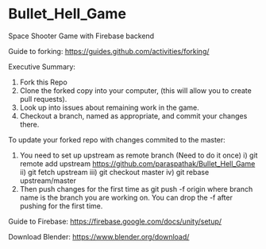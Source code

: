 # Bullet_Hell_Game
Space Shooter Game with Firebase backend

Guide to forking: 
https://guides.github.com/activities/forking/

Executive Summary:
  1) Fork this Repo
  2) Clone the forked copy into your computer, (this will allow you to create pull requests).
  3) Look up into issues about remaining work in the game.
  4) Checkout a branch, named as appropriate, and commit your changes there.
  
  To update your forked repo with changes commited to the master:
  1) You need to set up upstream as remote branch (Need to do it once)
      i)   git remote add upstream https://github.com/paraspathak/Bullet_Hell_Game
      ii)  git fetch upstream
      iii) git checkout master
      iv)  git rebase upstream/master
  2) Then push changes for the first time as 
      git push -f origin <branch name>
  where branch name is the branch you are working on.
  You can drop the -f after pushing for the first time.
  

Guide to Firebase:
https://firebase.google.com/docs/unity/setup/

Download Blender:
https://www.blender.org/download/



